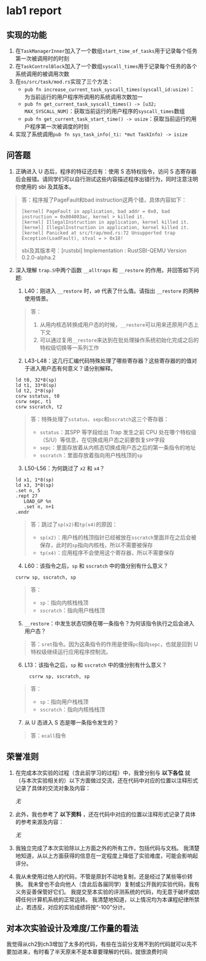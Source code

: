 # lab1 report  


## 实现的功能  

1. 在`TaskManagerInner`加入了一个数组`start_time_of_tasks`用于记录每个任务第一次被调用时的时刻  
2. 在`TaskControlBlock`加入了一个数组`syscall_times`用于记录每个任务的各个系统调用的被调用次数  
3. 在`os/src/task/mod.rs`实现了三个方法：
   - `pub fn increase_current_task_syscall_times(syscall_id:usize)`：为当前运行的用户程序所调用的系统调用次数加一  
   - `pub fn get_current_task_syscall_times() -> [u32; MAX_SYSCALL_NUM]`：获取当前运行的用户程序的`syscall_times`数组  
   - `pub fn get_current_task_start_time() -> usize`：获取当前运行的用户程序第一次被调度的时刻  
4. 实现了系统调用`pub fn sys_task_info(_ti: *mut TaskInfo) -> isize`  

## 问答题  

1. 正确进入 U 态后，程序的特征还应有：使用 S 态特权指令，访问 S 态寄存器后会报错。请同学们可以自行测试这些内容描述程序出错行为，同时注意注明你使用的 sbi 及其版本。  

> 答：程序报了PageFault和bad instruction这两个错，具体内容如下：  
> ```
> [kernel] PageFault in application, bad addr = 0x0, bad instruction = 0x804003ac, kernel > killed it.
> [kernel] IllegalInstruction in application, kernel killed it.
> [kernel] IllegalInstruction in application, kernel killed it.
> [kernel] Panicked at src/trap/mod.rs:72 Unsupported trap Exception(LoadFault), stval = > 0x18!  
> ```  
> sbi及其版本号：[rustsbi] Implementation     : RustSBI-QEMU Version 0.2.0-alpha.2







2. 深入理解 `trap.S`中两个函数 ``__alltraps`` 和 ``__restore`` 的作用，并回答如下问题:  

   1. L40：刚进入 ``__restore`` 时，``a0`` 代表了什么值。请指出 ``__restore`` 的两种使用情景。  
    > 答：  
    > 1. 从用内核态转换成用户态的时候，`__restore`可以用来还原用户态上下文  
    > 2. 可以通过复用`__restore`来达到在批处理操作系统初始化完成之后的特权级切换等一系列工作


   2. L43-L48：这几行汇编代码特殊处理了哪些寄存器？这些寄存器的的值对于进入用户态有何意义？请分别解释。  

    ```riscv  
    ld t0, 32*8(sp)
    ld t1, 33*8(sp)
    ld t2, 2*8(sp)
    csrw sstatus, t0
    csrw sepc, t1
    csrw sscratch, t2
    ```  

    > 答：特殊处理了`sstatus`、`sepc`和`sscratch`这三个寄存器：  
    > - `sstatus`：其SPP 等字段给出 Trap 发生之前 CPU 处在哪个特权级（S/U）等信息，在切换成用户态之前要恢复`SPP`字段  
    > - `sepc`：里面存放着从内核态切换成用户态之后的第一条指令的地址  
    > - `sscratch`：里面存放着指向用户栈栈顶的`sp`

   3. L50-L56：为何跳过了 ``x2`` 和 ``x4``？  

    ```riscv  
    ld x1, 1*8(sp)
    ld x3, 3*8(sp)
    .set n, 5
    .rept 27
       LOAD_GP %n
       .set n, n+1
    .endr
    ```  

    > 答：跳过了`sp(x2)`和`tp(x4)`的原因：    
    > - `sp(x2)`：用户栈的栈顶指针已经被放在`sscratch`里面并在之后会被保存，此时的`sp`指向内核栈，所以不需要被保存  
    > - `tp(x4)`：应用程序不会使用这个寄存器，所以不需要保存  

   4. L60：该指令之后，``sp`` 和 ``sscratch`` 中的值分别有什么意义？  

    ```riscv  
    csrrw sp, sscratch, sp
    ```  

    > 答：
    > - `sp`：指向内核栈栈顶  
    > - `sscratch`：指向用户栈栈顶  

   5. ``__restore``：中发生状态切换在哪一条指令？为何该指令执行之后会进入用户态？  

    > 答：`sret`指令。因为这条指令的作用是使得`pc`指向`sepc`，也就是回到 U 特权级继续运行应用程序控制流。

   6. L13：该指令之后，``sp`` 和 ``sscratch`` 中的值分别有什么意义？  


    ```riscv  
         csrrw sp, sscratch, sp
    ```  

    > 答：
    > - `sp`：指向用户栈栈顶  
    > - `sscratch`：指向内核栈栈顶  

   7. 从 U 态进入 S 态是哪一条指令发生的？  

    > 答：`ecall`指令  

## 荣誉准则  

1. 在完成本次实验的过程（含此前学习的过程）中，我曾分别与 **以下各位** 就（与本次实验相关的）以下方面做过交流，还在代码中对应的位置以注释形式记录了具体的交流对象及内容：

    *无*

2. 此外，我也参考了 **以下资料** ，还在代码中对应的位置以注释形式记录了具体的参考来源及内容：

    *无*

3. 我独立完成了本次实验除以上方面之外的所有工作，包括代码与文档。
我清楚地知道，从以上方面获得的信息在一定程度上降低了实验难度，可能会影响起评分。

4. 我从未使用过他人的代码，不管是原封不动地复制，还是经过了某些等价转换。
我未曾也不会向他人（含此后各届同学）复制或公开我的实验代码，我有义务妥善保管好它们。
我提交至本实验的评测系统的代码，均无意于破坏或妨碍任何计算机系统的正常运转。
我清楚地知道，以上情况均为本课程纪律所禁止，若违反，对应的实验成绩将按“-100”分计。  

## 对本次实验设计及难度/工作量的看法  

我觉得从ch2到ch3增加了太多的代码，有些在当前分支用不到的代码就可以先不要加进来，有时看了半天原来不是本章要理解的代码，就很浪费时间  